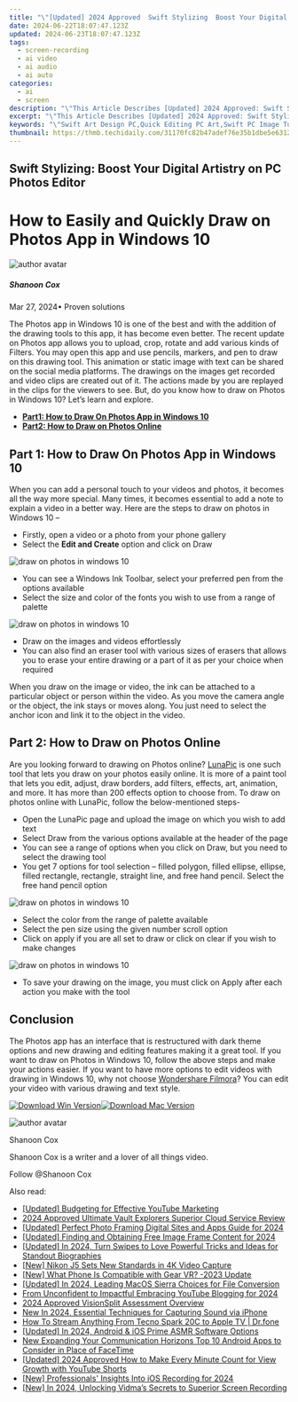 ```yaml
---
title: "\"[Updated] 2024 Approved  Swift Stylizing  Boost Your Digital Artistry on PC Photos Editor\""
date: 2024-06-22T18:07:47.123Z
updated: 2024-06-23T18:07:47.123Z
tags: 
  - screen-recording
  - ai video
  - ai audio
  - ai auto
categories: 
  - ai
  - screen
description: "\"This Article Describes [Updated] 2024 Approved: Swift Stylizing: Boost Your Digital Artistry on PC Photos Editor\""
excerpt: "\"This Article Describes [Updated] 2024 Approved: Swift Stylizing: Boost Your Digital Artistry on PC Photos Editor\""
keywords: "\"Swift Art Design PC,Quick Editing PC Art,Swift PC Image Tune-Up,Swift Edits PC Photo,Swift Digital Art PC,Swift PC Stylize Tools,Swift PC Graphics Enhance\""
thumbnail: https://thmb.techidaily.com/31170fc82b47adef76e35b1dbe5e6312865cece8cca3cd844fe92c1c213c87ec.jpg
---
```


## Swift Stylizing: Boost Your Digital Artistry on PC Photos Editor

# How to Easily and Quickly Draw on Photos App in Windows 10

![author avatar](https://images.wondershare.com/filmora/article-images/shannon-cox.jpg)

##### Shanoon Cox

 Mar 27, 2024• Proven solutions

The Photos app in Windows 10 is one of the best and with the addition of the drawing tools to this app, it has become even better. The recent update on Photos app allows you to upload, crop, rotate and add various kinds of Filters. You may open this app and use pencils, markers, and pen to draw on this drawing tool. This animation or static image with text can be shared on the social media platforms. The drawings on the images get recorded and video clips are created out of it. The actions made by you are replayed in the clips for the viewers to see. But, do you know how to draw on Photos in Windows 10? Let’s learn and explore.

* [**Part1: How to Draw On Photos App in Windows 10**](#part1)
* [**Part2: How to Draw on Photos Online**](#part2)

## Part 1: How to Draw On Photos App in Windows 10

When you can add a personal touch to your videos and photos, it becomes all the way more special. Many times, it becomes essential to add a note to explain a video in a better way. Here are the steps to draw on photos in Windows 10 –

* Firstly, open a video or a photo from your phone gallery
* Select the **Edit and Create** option and click on Draw

![draw on photos in windows 10](https://images.wondershare.com/filmora/article-images/draw-on-photos-in-windows-10.jpg)

* You can see a Windows Ink Toolbar, select your preferred pen from the options available
* Select the size and color of the fonts you wish to use from a range of palette

![draw on photos in windows 10](https://images.wondershare.com/filmora/article-images/start-drawing-on-photos-in-windows-10.jpg)

* Draw on the images and videos effortlessly
* You can also find an eraser tool with various sizes of erasers that allows you to erase your entire drawing or a part of it as per your choice when required

When you draw on the image or video, the ink can be attached to a particular object or person within the video. As you move the camera angle or the object, the ink stays or moves along. You just need to select the anchor icon and link it to the object in the video.

## Part 2: How to Draw on Photos Online

Are you looking forward to drawing on Photos online? [LunaPic](https://www140.lunapic.com/editor/?action=draw) is one such tool that lets you draw on your photos easily online. It is more of a paint tool that lets you edit, adjust, draw borders, add filters, effects, art, animation, and more. It has more than 200 effects option to choose from. To draw on photos online with LunaPic, follow the below-mentioned steps-

* Open the LunaPic page and upload the image on which you wish to add text
* Select Draw from the various options available at the header of the page
* You can see a range of options when you click on Draw, but you need to select the drawing tool
* You get 7 options for tool selection – filled polygon, filled ellipse, ellipse, filled rectangle, rectangle, straight line, and free hand pencil. Select the free hand pencil option

![draw on photos in windows 10](https://images.wondershare.com/filmora/article-images/lunapic-drawing.jpg)

* Select the color from the range of palette available
* Select the pen size using the given number scroll option
* Click on apply if you are all set to draw or click on clear if you wish to make changes

![draw on photos in windows 10](https://images.wondershare.com/filmora/article-images/editing-drawings-on-windows-10.jpg)

* To save your drawing on the image, you must click on Apply after each action you make with the tool

## Conclusion

The Photos app has an interface that is restructured with dark theme options and new drawing and editing features making it a great tool. If you want to draw on Photos in Windows 10, follow the above steps and make your actions easier. If you want to have more options to edit videos with drawing in Windows 10, why not choose [Wondershare Filmora](https://tools.techidaily.com/wondershare/filmora/download/)? You can edit your video with various drawing and text style.

[![Download Win Version](https://images.wondershare.com/filmora/guide/download-btn-win.jpg)](https://tools.techidaily.com/wondershare/filmora/download/)[![Download Mac Version](https://images.wondershare.com/filmora/guide/download-btn-mac.jpg)](https://tools.techidaily.com/wondershare/filmora/download/)

![author avatar](https://images.wondershare.com/filmora/article-images/shannon-cox.jpg)

Shanoon Cox

Shanoon Cox is a writer and a lover of all things video.

Follow @Shanoon Cox


<ins class="adsbygoogle"
     style="display:block"
     data-ad-format="autorelaxed"
     data-ad-client="ca-pub-7571918770474297"
     data-ad-slot="1223367746"></ins>



<ins class="adsbygoogle"
     style="display:block"
     data-ad-client="ca-pub-7571918770474297"
     data-ad-slot="8358498916"
     data-ad-format="auto"
     data-full-width-responsive="true"></ins>


<span class="atpl-alsoreadstyle">Also read:</span>
<div><ul>
<li><a href="https://fox-http.techidaily.com/updated-budgeting-for-effective-youtube-marketing/"><u>[Updated] Budgeting for Effective YouTube Marketing</u></a></li>
<li><a href="https://fox-http.techidaily.com/2024-approved-ultimate-vault-explorers-superior-cloud-service-review/"><u>2024 Approved  Ultimate Vault Explorers  Superior Cloud Service Review</u></a></li>
<li><a href="https://fox-http.techidaily.com/updated-perfect-photo-framing-digital-sites-and-apps-guide-for-2024/"><u>[Updated] Perfect Photo Framing  Digital Sites and Apps Guide for 2024</u></a></li>
<li><a href="https://fox-http.techidaily.com/updated-finding-and-obtaining-free-image-frame-content-for-2024/"><u>[Updated] Finding and Obtaining Free Image Frame Content for 2024</u></a></li>
<li><a href="https://fox-http.techidaily.com/updated-in-2024-turn-swipes-to-love-powerful-tricks-and-ideas-for-standout-biographies/"><u>[Updated] In 2024, Turn Swipes to Love  Powerful Tricks and Ideas for Standout Biographies</u></a></li>
<li><a href="https://fox-http.techidaily.com/new-nikon-j5-sets-new-standards-in-4k-video-capture/"><u>[New] Nikon J5 Sets New Standards in 4K Video Capture</u></a></li>
<li><a href="https://fox-http.techidaily.com/new-what-phone-is-compatible-with-gear-vr-2023-update/"><u>[New] What Phone Is Compatible with Gear VR? -2023 Update</u></a></li>
<li><a href="https://fox-http.techidaily.com/updated-in-2024-leading-macos-sierra-choices-for-file-conversion/"><u>[Updated] In 2024, Leading MacOS Sierra Choices for File Conversion</u></a></li>
<li><a href="https://youtube-help.techidaily.com/from-unconfident-to-impactful-embracing-youtube-blogging-for-2024/"><u>From Unconfident to Impactful  Embracing YouTube Blogging for 2024</u></a></li>
<li><a href="https://video-screen-grab.techidaily.com/2024-approved-visionsplit-assessment-overview/"><u>2024 Approved  VisionSplit Assessment Overview</u></a></li>
<li><a href="https://voice-adjusting.techidaily.com/new-in-2024-essential-techniques-for-capturing-sound-via-iphone/"><u>New In 2024, Essential Techniques for Capturing Sound via iPhone</u></a></li>
<li><a href="https://screen-mirror.techidaily.com/how-to-stream-anything-from-tecno-spark-20c-to-apple-tv-drfone-by-drfone-android/"><u>How To Stream Anything From Tecno Spark 20C to Apple TV | Dr.fone</u></a></li>
<li><a href="https://facebook-video-share.techidaily.com/updated-in-2024-android-and-ios-prime-asmr-software-options/"><u>[Updated] In 2024, Android & iOS  Prime ASMR Software Options</u></a></li>
<li><a href="https://sound-tweaking.techidaily.com/new-expanding-your-communication-horizons-top-10-android-apps-to-consider-in-place-of-facetime/"><u>New Expanding Your Communication Horizons Top 10 Android Apps to Consider in Place of FaceTime</u></a></li>
<li><a href="https://eaxpv-info.techidaily.com/updated-2024-approved-how-to-make-every-minute-count-for-view-growth-with-youtube-shorts/"><u>[Updated] 2024 Approved  How to Make Every Minute Count for View Growth with YouTube Shorts</u></a></li>
<li><a href="https://screen-sharing-recording.techidaily.com/new-professionals-insights-into-ios-recording-for-2024/"><u>[New] Professionals' Insights Into iOS Recording for 2024</u></a></li>
<li><a href="https://digital-screen-recording.techidaily.com/new-in-2024-unlocking-vidmas-secrets-to-superior-screen-recording/"><u>[New] In 2024, Unlocking Vidma’s Secrets to Superior Screen Recording</u></a></li>
</ul></div>
